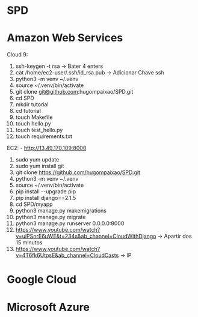 # SPD

# Amazon Web Services
Cloud 9:
  1. ssh-keygen -t rsa -> Bater 4 enters
  2. cat /home/ec2-user/.ssh/id_rsa.pub -> Adicionar Chave ssh
  3. python3 -m venv ~/.venv
  4. source ~/.venv/bin/activate
  5. git clone git@github.com:hugompaixao/SPD.git
  6. cd SPD
  7. mkdir tutorial
  8. cd tutorial
  9. touch Makefile
  10. touch hello.py
  11. touch test_hello.py
  12. touch requirements.txt

EC2: - http://13.49.170.109:8000
  1. sudo yum update
  2. sudo yum install git 
  3. git clone https://github.com/hugompaixao/SPD.git
  4. python3 -m venv ~/.venv
  5. source ~/.venv/bin/activate
  6. pip install --upgrade pip
  7. pip install django==2.1.5
  8. cd SPD/myapp
  9. python3 manage.py makemigrations
  10. python3 manage.py migrate
  11. python3 manage.py runserver 0.0.0.0:8000
  12. https://www.youtube.com/watch?v=uiPSnrE6uWE&t=234s&ab_channel=CloudWithDjango -> Apartir dos 15 minutos
  13. https://www.youtube.com/watch?v=4T6fk6UtpsE&ab_channel=CloudCasts -> IP 

# Google Cloud

# Microsoft Azure
